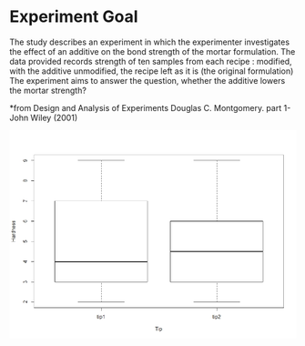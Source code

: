 # Experiment Goal
The study describes an experiment in which the experimenter investigates the effect of an additive on the bond strength of the mortar formulation. 
The data provided records strength of ten samples from each recipe : 
modified, with the additive unmodified, the recipe left as it is  (the original formulation)
The experiment aims to answer the question, whether the additive lowers the mortar strength?

*from Design and Analysis of Experiments Douglas C. Montgomery. part 1-John Wiley (2001)

![](./assets/images/paired_plot.jpeg)


